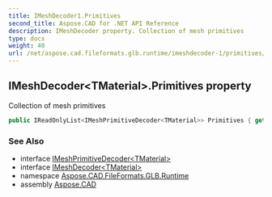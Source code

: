 ```yaml
---
title: IMeshDecoder1.Primitives
second_title: Aspose.CAD for .NET API Reference
description: IMeshDecoder property. Collection of mesh primitives
type: docs
weight: 40
url: /net/aspose.cad.fileformats.glb.runtime/imeshdecoder-1/primitives/
---
```

## IMeshDecoder&lt;TMaterial&gt;.Primitives property

Collection of mesh primitives

```csharp
public IReadOnlyList<IMeshPrimitiveDecoder<TMaterial>> Primitives { get; }
```

### See Also

* interface [IMeshPrimitiveDecoder&lt;TMaterial&gt;](../../imeshprimitivedecoder-1/)
* interface [IMeshDecoder&lt;TMaterial&gt;](../)
* namespace [Aspose.CAD.FileFormats.GLB.Runtime](../../../aspose.cad.fileformats.glb.runtime/)
* assembly [Aspose.CAD](../../../)


